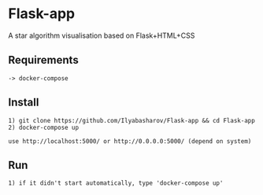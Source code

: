 # Flask-app
A star algorithm visualisation based on Flask+HTML+CSS

## Requirements
	-> docker-compose

## Install
	1) git clone https://github.com/Ilyabasharov/Flask-app && cd Flask-app
	2) docker-compose up

	use http://localhost:5000/ or http://0.0.0.0:5000/ (depend on system)

## Run
	1) if it didn't start automatically, type 'docker-compose up'